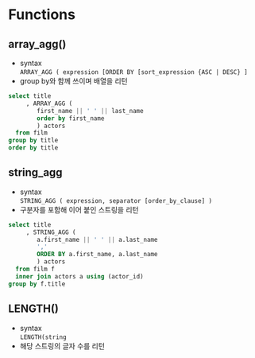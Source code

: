 # Functions
## array_agg()
- syntax  
`ARRAY_AGG ( expression [ORDER BY [sort_expression {ASC | DESC} ]`
- group by와 함께 쓰이며 배열을 리턴
```sql
select title
     , ARRAY_AGG (
        first_name || ' ' || last_name
        order by first_name
        ) actors
  from film
group by title
order by title
```

## string_agg
- syntax  
`STRING_AGG ( expression, separator [order_by_clause] )`
- 구분자를 포함해 이어 붙인 스트링을 리턴
```sql
select title
     , STRING_AGG (
        a.first_name || ' ' || a.last_name
        ','
        ORDER BY a.first_name, a.last_name
        ) actors
  from film f
  inner join actors a using (actor_id)
group by f.title   
```

## LENGTH()
- syntax  
`LENGTH(string` 
- 해당 스트링의 글자 수를 리턴
